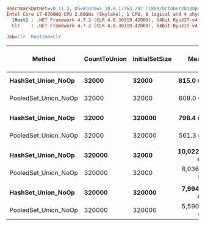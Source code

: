``` ini

BenchmarkDotNet=v0.11.3, OS=Windows 10.0.17763.292 (1809/October2018Update/Redstone5)
Intel Core i7-6700HQ CPU 2.60GHz (Skylake), 1 CPU, 8 logical and 4 physical cores
  [Host] : .NET Framework 4.7.2 (CLR 4.0.30319.42000), 64bit RyuJIT-v4.7.3324.0
  Clr    : .NET Framework 4.7.2 (CLR 4.0.30319.42000), 64bit RyuJIT-v4.7.3324.0

Job=Clr  Runtime=Clr  

```
|               Method | CountToUnion | InitialSetSize |        Mean |     Error |    StdDev | Ratio | Gen 0/1k Op | Gen 1/1k Op | Gen 2/1k Op | Allocated Memory/Op |
|--------------------- |------------- |--------------- |------------:|----------:|----------:|------:|------------:|------------:|------------:|--------------------:|
|   **HashSet_Union_NoOp** |        **32000** |          **32000** |    **815.0 us** |  **6.759 us** |  **6.323 us** |  **1.00** |           **-** |           **-** |           **-** |                **40 B** |
| PooledSet_Union_NoOp |        32000 |          32000 |    609.0 us |  4.982 us |  4.660 us |  0.75 |           - |           - |           - |                   - |
|                      |              |                |             |           |           |       |             |             |             |                     |
|   **HashSet_Union_NoOp** |        **32000** |         **320000** |    **798.4 us** |  **6.509 us** |  **6.088 us** |  **1.00** |           **-** |           **-** |           **-** |                **40 B** |
| PooledSet_Union_NoOp |        32000 |         320000 |    561.3 us |  7.690 us |  7.193 us |  0.70 |           - |           - |           - |                   - |
|                      |              |                |             |           |           |       |             |             |             |                     |
|   **HashSet_Union_NoOp** |       **320000** |          **32000** | **10,022.4 us** | **80.772 us** | **75.554 us** |  **1.00** |           **-** |           **-** |           **-** |                   **-** |
| PooledSet_Union_NoOp |       320000 |          32000 |  8,036.2 us | 78.257 us | 73.201 us |  0.80 |           - |           - |           - |                   - |
|                      |              |                |             |           |           |       |             |             |             |                     |
|   **HashSet_Union_NoOp** |       **320000** |         **320000** |  **7,994.0 us** | **87.959 us** | **82.277 us** |  **1.00** |           **-** |           **-** |           **-** |                   **-** |
| PooledSet_Union_NoOp |       320000 |         320000 |  5,590.3 us | 62.317 us | 58.292 us |  0.70 |           - |           - |           - |                   - |
